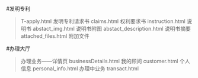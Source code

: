 #发明专利
>T-apply.html 发明专利请求书
>claims.html  权利要求书
>instruction.html 说明书
>abstact_img.html 说明书附图
>abstact_description.html 说明书摘要
>attached_files.html 附加文件

#办理大厅
>办理业务——详情页 businessDetails.html
>我的顾问 customer.html
>个人信息 personal_info.html
>办理中业务 transact.html
